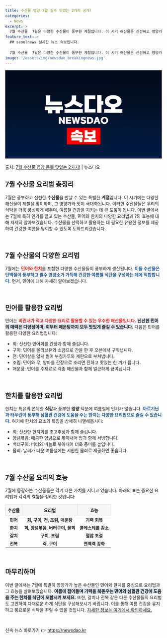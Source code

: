 ```yaml
---
title: 수산물 영양 7월 필수 맛있는 2가지 공개!
categories:
  - News
excerpt: >
  7월 수산물  7월은 다양한 수산물이 풍부한 계절입니다. 이 시기 해산물은 신선하고 영양가가 높아 요리할 때…
feature_text: >
  ## seoulnews 실시간 뉴스 속보입니다.

  7월 수산물  7월은 다양한 수산물이 풍부한 계절입니다. 이 시기 해산물은 신선하고 영양가가 높아 요리할 때…
image: '/assets/img/newsdao_breakingnews.jpg'
---
```


![뉴스다오 속보](/assets/img/newsdao_breakingnews.jpg)

<p>출처: <a href="https://newsdao.kr/4819" rel="dofollow">7월 수산물 영양 듬뿍 맛있는 2가지!</a> | 뉴스다오</p>

<h2 data-ke-size="size26">7월 수산물 요리법 총정리</h2>

<p data-ke-size="size16">7월은 풍부하고 신선한 <b>수산물</b>을 만날 수 있는 특별한 <b>계절</b>입니다. 이 시기에는 다양한 해산물이 제철을 맞이하며, 그 영양가와 맛이 극대화됩니다. 이러한 수산물들은 우리의 식탁을 더욱 풍성하게 해주며, 여름철 건강을 지키는 데 큰 도움이 됩니다. 이번 글에서는 7월에 특히 인기를 끌고 있는 수산물, 민어와 한치의 다양한 요리법과 ?의 효능에 대해 자세히 알아보겠습니다. 수산물을 선택하고 활용하는 데 필요한 유용한 정보를 제공하여 건강한 여름을 맞이할 수 있도록 도와드리겠습니다.</p>

<p data-ke-size="size16">&nbsp;</p>

<h2 data-ke-size="size26">7월 수산물의 다양한 요리법</h2>

<p data-ke-size="size16">7월에는 <b><span style="color: #ee2323;">민어와 한치</span></b>를 포함한 다양한 수산물들이 풍부하게 생산됩니다. <b><span style="color: #1a5490;">이들 수산물은 단백질이 풍부하고 필수 영양소가 가득해 건강한 여름철 식단을 구성하는 데에 적합합니다.</span></b> 먼저, 민어에 대해 자세히 알아보겠습니다.</p>

<p data-ke-size="size16">&nbsp;</p>

<h2 data-ke-size="size26">민어를 활용한 요리법</h2>

<p data-ke-size="size16">민어는 <b><span style="color: #ee2323;">비린내가 적고 다양한 요리로 활용할 수 있는 우수한 해산물입니다.</span></b> <b><span style="background-color: #21538527;">신선한 민어의 매력은 다양성이며, 회부터 매운탕까지 모두 맛있게 즐길 수 있습니다.</span></b> 다음은 민어를 활용한 다양한 요리법입니다:</p>

<ul>
  <li>회: 신선한 민어회를 간장과 함께 즐깁니다.</li>
  <li>구이: 민어를 올리브유와 소금으로 간을 한 후 오븐에서 구워냅니다.</li>
  <li>전: 민어살을 얇게 썰어 부침가루와 계란으로 부쳐냅니다.</li>
  <li>조림: 민어와 무, 양파를 간장으로 조리면 진하고 맛있는 한 끼가 됩니다.</li>
  <li>매운탕: 민어를 주재료로 각종 해산물과 함께 얼큰하게 끓여냅니다.</li>
</ul>

<p data-ke-size="size16">&nbsp;</p>

<h2 data-ke-size="size26">한치를 활용한 요리법</h2>

<p data-ke-size="size16">한치는 특유의 쫀득한 <b>식감</b>과 풍부한 <b>영양</b> 덕분에 여름철에 인기가 많습니다. <b><span style="color: #1a5490;">아르기닌과 타우린이 풍부해 심혈관 건강에 도움을 주는 한치는 다양한 요리법으로 즐길 수 있습니다.</span></b> 여기에 한치의 요소와 특징을 상세히 나열해봅시다:</p>

<ul>
  <li>회: 신선한 한치회를 초고추장과 함께 즐깁니다.</li>
  <li>양념볶음: 매콤한 양념으로 볶아내어 밥과 함께 서빙합니다.</li>
  <li>버터구이: 버터와 마늘로 볶아내어 더욱 풍미를 높입니다.</li>
  <li>물회: 날씨가 더운 여름철에는 시원한 물회로 제공하면 좋습니다.</li>
</ul>

<p data-ke-size="size16">&nbsp;</p>

<h2 data-ke-size="size26">7월 수산물 요리의 효능</h2>

<p data-ke-size="size16">7월에 등장하는 수산물들은 각기 다른 가치를 지니고 있습니다. 아래의 표는 중요한 요리법과 각각의 <b>효능</b>을 정리한 것입니다:</p>

<table style="border-collapse: collapse; width: 100%;">
    <tr>
        <th style="border: 1px solid #dddddd; text-align: center; height: 30px; background-color: #f6f6f6;">수산물</th>
        <th style="border: 1px solid #dddddd; text-align: center; height: 30px; background-color: #f6f6f6;">요리법</th>
        <th style="border: 1px solid #dddddd; text-align: center; height: 30px; background-color: #f6f6f6;">효능</th>
    </tr>
    <tr>
        <td style="text-align: center; height: 17px;"><b>민어</b></td>
        <td style="text-align: center; height: 17px;"><b>회, 구이, 전, 조림, 매운탕</b></td>
        <td style="text-align: center; height: 17px;"><b>기력 회복</b></td>
    </tr>
    <tr>
        <td style="text-align: center; height: 17px;"><b>한치</b></td>
        <td style="text-align: center; height: 17px;"><b>회, 양념볶음, 버터구이, 물회</b></td>
        <td style="text-align: center; height: 17px;"><b>콜레스테롤 감소</b></td>
    </tr>
    <tr>
        <td style="text-align: center; height: 17px;"><b>갈치</b></td>
        <td style="text-align: center; height: 17px;"><b>구이, 조림</b></td>
        <td style="text-align: center; height: 17px;"><b>혈압 조절</b></td>
    </tr>
    <tr>
        <td style="text-align: center; height: 17px;"><b>전복</b></td>
        <td style="text-align: center; height: 17px;"><b>죽, 구이</b></td>
        <td style="text-align: center; height: 17px;"><b>면역력 강화</b></td>
    </tr>
</table>

<p data-ke-size="size16">&nbsp;</p>

<h2 data-ke-size="size26">마무리하며</h2>

<p data-ke-size="size16">이번 글에서는 7월에 특별히 영양가가 높은 수산물인 민어와 한치를 중심으로 요리법과 그 효능을 살펴보았습니다. <b><span style="background-color: #21538527;">여름에 접어들며 기력을 북돋우는 민어와 심혈관 건강에 도움을 주는 한치를 식단에 포함시켜 보세요.</span></b> 또한, 갈치나 전복 같은 다른 수산물들의 요리법도 고민하여 다채로운 하계 식단을 구성해보시기 바랍니다. 이를 통해 여름 건강을 유지하고 풍요로운 식탁을 꾸릴 수 있을 것입니다. <a href="https://newsdao.kr/4819">자세한 정보는 여기에서 확인하세요.</a></p>

<p data-ke-size="size16">&nbsp;</p> 

신속 뉴스 바로가기 👉 <a href="https://newsdao.kr" rel="dofollow">https://newsdao.kr</a>


